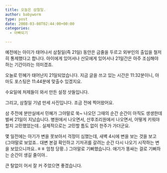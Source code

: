 ```yaml
---
title: 오늘은 삼칠일.
author: babyworm
type: post
date: 2008-03-08T02:44:00+00:00
categories:
  - 아빠되기

---
```

예전에는 아이가 태어나서 삼칠일(즉 21일) 동안은 금줄을 두르고 외부인의 출입을 철저히 통제했다고 합니다. 아이에게 있어서나 산모에게 있어서나 21일간은 아주 조심해야 하는 기간이라는 의미겠죠.

오늘로 민혜가 태어난지 21일되었습니다. 지금 글을 쓰고 있는 시간은 11:32분이니, 아마도 포스팅은 11:44분에 맞출수 있겠지요.

수요일에 처제들이 와서 만든 설정 샷들입니다.

그리고, 삼칠일 기념 만세 사진입니다. 조금 전에 찍어왔어요.

삼 주전에 분만실에서 민혜가 그야말로 쑥~ 나오던 그때의 순간 순간이 아직도 생생한데 벌써 21일이 지났습니다. 병원에서 나오면서, 산후조리원에서 나오면서, 어떻게 키워야 할지 고민했었는데.. 실제적으로는 고민할 틈도 없이 한주가 가더군요.

몇 일전에는 아기가 변을 못보아서 걱정이 심했는데, 새벽 4시에 변을 보는 것을 보고 (그야말로 보았죠.. 대변 본걸 확인하고 기저귀를 갈려는 순간 다시 나오기 시작하는 변을 보았으니까요..ㅎㅎ 엄청 당황..) 그야말로 기뻐했습니다. 애기가 똥싸는 걸로 기뻐하는 순간이 생길 줄이야..

큰 탈없이 어서 잘 커 주었으면 좋겠습니다.
